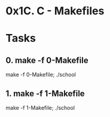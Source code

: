 # 0x1C. C - Makefiles

# Tasks
## 0. make -f 0-Makefile

make -f 0-Makefile; ./school

## 1. make -f 1-Makefile 

make -f 1-Makefile; ./school